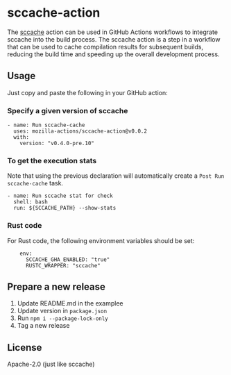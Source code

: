 # sccache-action

The [sccache](https://github.com/mozilla/sccache/
) action can be used in GitHub Actions workflows to integrate sccache into the build process. The sccache action is a step in a workflow that can be used to cache compilation results for subsequent builds, reducing the build time and speeding up the overall development process.


## Usage

Just copy and paste the following in your GitHub action:

### Specify a given version of sccache

```
- name: Run sccache-cache
  uses: mozilla-actions/sccache-action@v0.0.2
  with:
    version: "v0.4.0-pre.10"
```

### To get the execution stats

Note that using the previous declaration will automatically create a
`Post Run sccache-cache` task.

```
- name: Run sccache stat for check
  shell: bash
  run: ${SCCACHE_PATH} --show-stats
```

### Rust code

For Rust code, the following environment variables should be set:

```
    env:
      SCCACHE_GHA_ENABLED: "true"
      RUSTC_WRAPPER: "sccache"
```

## Prepare a new release

1. Update README.md in the examplee
1. Update version in `package.json`
1. Run `npm i --package-lock-only`
1. Tag a new release

## License

Apache-2.0 (just like sccache)
